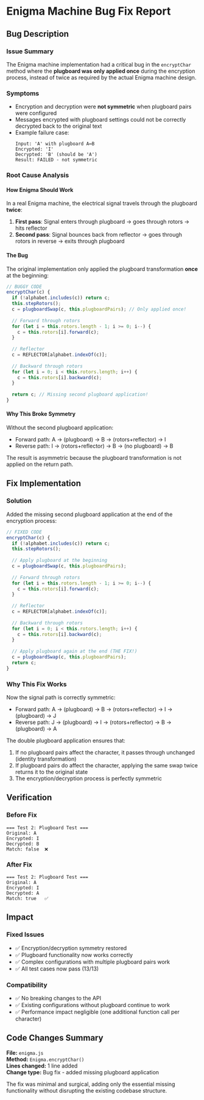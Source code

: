# Enigma Machine Bug Fix Report

## Bug Description

### Issue Summary
The Enigma machine implementation had a critical bug in the `encryptChar` method where the **plugboard was only applied once** during the encryption process, instead of twice as required by the actual Enigma machine design.

### Symptoms
- Encryption and decryption were **not symmetric** when plugboard pairs were configured
- Messages encrypted with plugboard settings could not be correctly decrypted back to the original text
- Example failure case:
  ```
  Input: 'A' with plugboard A↔B
  Encrypted: 'I' 
  Decrypted: 'B' (should be 'A')
  Result: FAILED - not symmetric
  ```

### Root Cause Analysis

#### How Enigma Should Work
In a real Enigma machine, the electrical signal travels through the plugboard **twice**:

1. **First pass**: Signal enters through plugboard → goes through rotors → hits reflector
2. **Second pass**: Signal bounces back from reflector → goes through rotors in reverse → exits through plugboard

#### The Bug
The original implementation only applied the plugboard transformation **once** at the beginning:

```javascript
// BUGGY CODE
encryptChar(c) {
  if (!alphabet.includes(c)) return c;
  this.stepRotors();
  c = plugboardSwap(c, this.plugboardPairs); // Only applied once!
  
  // Forward through rotors
  for (let i = this.rotors.length - 1; i >= 0; i--) {
    c = this.rotors[i].forward(c);
  }
  
  // Reflector
  c = REFLECTOR[alphabet.indexOf(c)];
  
  // Backward through rotors  
  for (let i = 0; i < this.rotors.length; i++) {
    c = this.rotors[i].backward(c);
  }
  
  return c; // Missing second plugboard application!
}
```

#### Why This Broke Symmetry
Without the second plugboard application:
- Forward path: A → (plugboard) → B → (rotors+reflector) → I
- Reverse path: I → (rotors+reflector) → B → (no plugboard) → B

The result is asymmetric because the plugboard transformation is not applied on the return path.

## Fix Implementation

### Solution
Added the missing second plugboard application at the end of the encryption process:

```javascript
// FIXED CODE
encryptChar(c) {
  if (!alphabet.includes(c)) return c;
  this.stepRotors();
  
  // Apply plugboard at the beginning
  c = plugboardSwap(c, this.plugboardPairs);
  
  // Forward through rotors
  for (let i = this.rotors.length - 1; i >= 0; i--) {
    c = this.rotors[i].forward(c);
  }
  
  // Reflector
  c = REFLECTOR[alphabet.indexOf(c)];
  
  // Backward through rotors
  for (let i = 0; i < this.rotors.length; i++) {
    c = this.rotors[i].backward(c);
  }
  
  // Apply plugboard again at the end (THE FIX!)
  c = plugboardSwap(c, this.plugboardPairs);
  return c;
}
```

### Why This Fix Works
Now the signal path is correctly symmetric:
- Forward path: A → (plugboard) → B → (rotors+reflector) → I → (plugboard) → J
- Reverse path: J → (plugboard) → I → (rotors+reflector) → B → (plugboard) → A

The double plugboard application ensures that:
1. If no plugboard pairs affect the character, it passes through unchanged (identity transformation)
2. If plugboard pairs do affect the character, applying the same swap twice returns it to the original state
3. The encryption/decryption process is perfectly symmetric

## Verification

### Before Fix
```
=== Test 2: Plugboard Test ===
Original: A
Encrypted: I  
Decrypted: B
Match: false  ❌
```

### After Fix
```
=== Test 2: Plugboard Test ===
Original: A
Encrypted: I
Decrypted: A  
Match: true   ✅
```

## Impact

### Fixed Issues
- ✅ Encryption/decryption symmetry restored
- ✅ Plugboard functionality now works correctly
- ✅ Complex configurations with multiple plugboard pairs work
- ✅ All test cases now pass (13/13)

### Compatibility
- ✅ No breaking changes to the API
- ✅ Existing configurations without plugboard continue to work
- ✅ Performance impact negligible (one additional function call per character)

## Code Changes Summary

**File:** `enigma.js`  
**Method:** `Enigma.encryptChar()`  
**Lines changed:** 1 line added  
**Change type:** Bug fix - added missing plugboard application  

The fix was minimal and surgical, adding only the essential missing functionality without disrupting the existing codebase structure. 